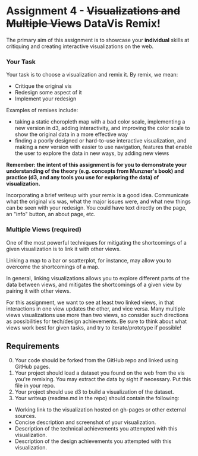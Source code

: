 Assignment 4 - ~~Visualizations and Multiple Views~~ DataVis Remix!  
===

The primary aim of this assignment is to showcase your **individual** skills at critiquing and creating interactive visualizations on the web.

### Your Task

Your task is to choose a visualization and remix it.
By remix, we mean:

- Critique the original vis
- Redesign some aspect of it
- Implement your redesign

Examples of remixes include:
- taking a static choropleth map with a bad color scale, implementing a new version in d3, adding interactivity, and improving the color scale to show the original data in a more effective way
- finding a poorly designed or hard-to-use interactive visualization, and making a new version with easier to use navigation, features that enable the user to explore the data in new ways, by adding new views

**Remember: the intent of this assignment is for you to demonstrate your understanding of the theory (e.g. concepts from Munzner's book) and practice (d3, and any tools you use for exploring the data) of visualization.**

Incorporating a brief writeup with your remix is a good idea.
Communicate what the original vis was, what the major issues were, and what new things can be seen with your redesign.
You could have text directly on the page, an "info" button, an about page, etc.

### Multiple Views (required)
One of the most powerful techniques for mitigating the shortcomings of a given visualization is to link it with other views.

Linking a map to a bar or scatterplot, for instance, may allow you to overcome the shortcomings of a map.

In general, linking visualizations allows you to explore different parts of the data between views, and mitigates the shortcomings of a given view by pairing it with other views.

For this assignment, we want to see at least two linked views, in that interactions in one view updates the other, and vice versa. Many multiple views visualizations use more than two views, so consider such directions as possibilities for tech/design achievements. Be sure to think about what views work best for given tasks, and try to iterate/prototype if possible!

Requirements
---

0. Your code should be forked from the GitHub repo and linked using GitHub pages.
1. Your project should load a dataset you found on the web from the vis you're remixing. You may extract the data by sight if necessary. Put this file in your repo.
2. Your project should use d3 to build a visualization of the dataset. 
3. Your writeup (readme.md in the repo) should contain the following:

- Working link to the visualization hosted on gh-pages or other external sources.
- Concise description and screenshot of your visualization.
- Description of the technical achievements you attempted with this visualization.
- Description of the design achievements you attempted with this visualization.
